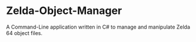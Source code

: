 # Zelda-Object-Manager
A Command-Line application written in C# to manage and manipulate Zelda 64 object files.
